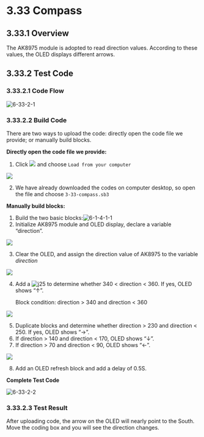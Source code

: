 # 3.33 Compass

## 3.33.1 Overview

The AK8975 module is adopted to read direction values. According to these values, the OLED displays different arrows.

## 3.33.2 Test Code

### 3.33.2.1 Code Flow

![6-33-2-1](./media/6-33-2-1.png)

### 3.33.2.2 Build Code

There are two ways to upload the code: directly open the code file we provide; or manually build blocks.

**Directly open the code file we provide:**

1. Click ![](./media/j68.png) and choose `Load from your computer`

![](./media/j67.png)

2. We have already downloaded the codes on computer desktop, so open the file and choose `3-33-compass.sb3`

**Manually build blocks:**

1. Build the two basic blocks:![6-1-4-1-1](./media/6-1-4-1-1.png)
2. Initialize AK8975 module and OLED display, declare a variable “direction”.

![](./media/6-33-2-2-1.png)

3. Clear the OLED, and assign the direction value of AK8975 to the variable *direction*

![](./media/6-33-2-2-2.png)

4. Add a ![j25](./media/j25.png) to determine whether 340 < direction < 360. If yes, OLED shows “↑”.

   Block condition: direction > 340 and direction < 360

![](./media/6-33-2-2-3.png)

5. Duplicate blocks and determine whether direction > 230 and direction < 250. If yes, OLED shows “→”.
6. If direction > 140 and direction < 170, OLED shows “↓”.
7. If direction > 70 and direction < 90, OLED shows “←”.

![](./media/6-33-2-2-4.png)

8. Add an OLED refresh block and add a delay of 0.5S.

**Complete Test Code**

![6-33-2-2](./media/6-33-2-2.png)

### 3.33.2.3 Test Result

After uploading code, the arrow on the OLED will nearly point to the South. Move the coding box and you will see the direction changes. 

